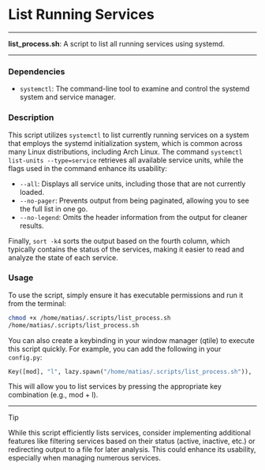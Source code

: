 # List Running Services

---

**list_process.sh**: A script to list all running services using systemd.

---

### Dependencies

- `systemctl`: The command-line tool to examine and control the systemd system and service manager.

### Description

This script utilizes `systemctl` to list currently running services on a system that employs the systemd initialization system, which is common across many Linux distributions, including Arch Linux. The command `systemctl list-units --type=service` retrieves all available service units, while the flags used in the command enhance its usability:

- `--all`: Displays all service units, including those that are not currently loaded.
- `--no-pager`: Prevents output from being paginated, allowing you to see the full list in one go.
- `--no-legend`: Omits the header information from the output for cleaner results.

Finally, `sort -k4` sorts the output based on the fourth column, which typically contains the status of the services, making it easier to read and analyze the state of each service.

### Usage

To use the script, simply ensure it has executable permissions and run it from the terminal:

```bash
chmod +x /home/matias/.scripts/list_process.sh
/home/matias/.scripts/list_process.sh
```

You can also create a keybinding in your window manager (qtile) to execute this script quickly. For example, you can add the following in your `config.py`:

```python
Key([mod], "l", lazy.spawn("/home/matias/.scripts/list_process.sh")),
```

This will allow you to list services by pressing the appropriate key combination (e.g., mod + l).

---

> [!TIP]  
> While this script efficiently lists services, consider implementing additional features like filtering services based on their status (active, inactive, etc.) or redirecting output to a file for later analysis. This could enhance its usability, especially when managing numerous services.
